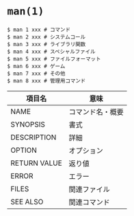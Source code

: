 # `man(1)`
```
$ man 1 xxx # コマンド
$ man 2 xxx # システムコール
$ man 3 xxx # ライブラリ関数
$ man 4 xxx # スペシャルファイル
$ man 5 xxx # ファイルフォーマット
$ man 6 xxx # ゲーム
$ man 7 xxx # その他
$ man 8 xxx # 管理用コマンド
```

| 項目名       | 意味              |
| -            | -                 |
| NAME         | コマンド名・概要  |
| SYNOPSIS     | 書式              |
| DESCRIPTION  | 詳細              |
| OPTION       | オプション        |
| RETURN VALUE | 返り値            |
| ERROR        | エラー            |
| FILES        | 関連ファイル      |
| SEE ALSO     | 関連コマンド      |
